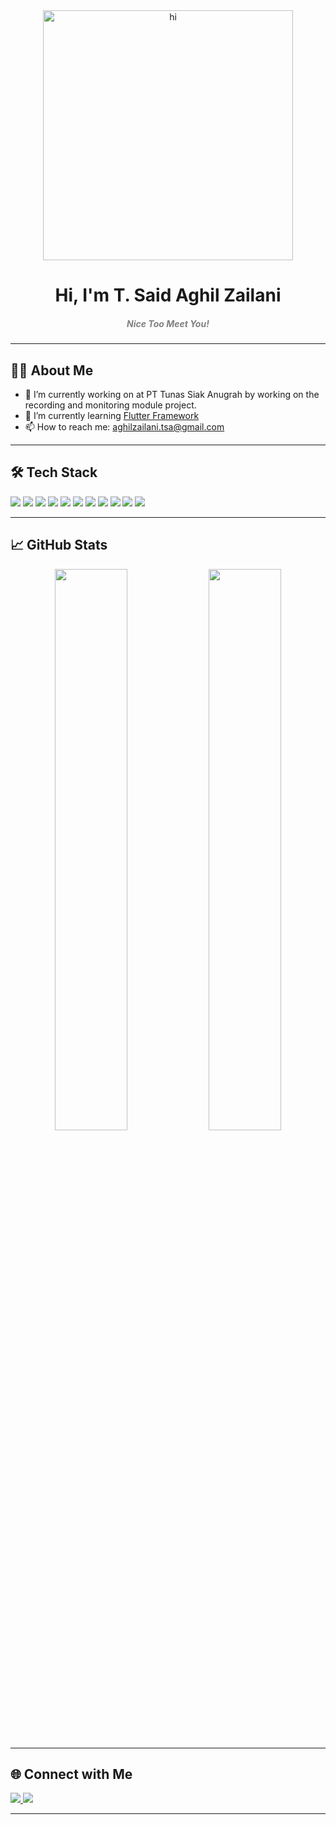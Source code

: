 <div align="center">
  <img src="https://media1.giphy.com/media/v1.Y2lkPTc5MGI3NjExcm5wbGI3Z3FyZ25oOGYzcXZzemhpajE1NWMzbzBjNW1rZDBlZTJuaCZlcD12MV9pbnRlcm5hbF9naWZfYnlfaWQmY3Q9Zw/ASy3PKVFnk7ZK/giphy.gif" alt="hi" width="400" />
</div>



<h1 align="center">Hi, I'm T. Said Aghil Zailani</h1>
<h5 align="center" style="color:grey">Nice Too Meet You!</h5>


---

## 👨‍💻 About Me

- 🔭 I’m currently working on at PT Tunas Siak Anugrah by working on the recording and monitoring module project.
- 🌱 I’m currently learning [Flutter Framework](https://docs.flutter.dev/?_gl=1*koiwcu*_gcl_aw*R0NMLjE3NDgyNjE4MjcuQ2owS0NRandvdERCQmhDUUFSSXNBRzVwaW5PRG5WbVpsMFVFUk80R1VyNk9fYl9KdWxNN2NtdUdZdkIxemRQZ3VyMEN1MzVxQ2hwY3k4MGFBc09LRUFMd193Y0I.*_gcl_dc*R0NMLjE3NDgyNjE4MjcuQ2owS0NRandvdERCQmhDUUFSSXNBRzVwaW5PRG5WbVpsMFVFUk80R1VyNk9fYl9KdWxNN2NtdUdZdkIxemRQZ3VyMEN1MzVxQ2hwY3k4MGFBc09LRUFMd193Y0I.*_ga*MTQ0NzY0MTkxMi4xNzQ4MjYxODI0*_ga_04YGWK0175*czE3NDgyNjE4MjYkbzEkZzAkdDE3NDgyNjE4NTEkajAkbDAkaDA.)
- 📫 How to reach me: aghilzailani.tsa@gmail.com

---

## 🛠️ Tech Stack

<p align="left">
  <!-- Languages & Frameworks -->
  <img src="https://img.shields.io/badge/Language-Python-informational?style=flat&logo=python&logoColor=white&color=3776AB" />
  <img src="https://img.shields.io/badge/Framework-Flask-informational?style=flat&logo=flask&logoColor=white&color=000000" />
  <img src="https://img.shields.io/badge/Framework-Laravel-informational?style=flat&logo=laravel&logoColor=white&color=FF2D20" />
  <img src="https://img.shields.io/badge/Framework-CodeIgniter-informational?style=flat&logo=codeigniter&logoColor=white&color=EE4623" />
  <img src="https://img.shields.io/badge/Language-PHP-informational?style=flat&logo=php&logoColor=white&color=777BB4" />
  <img src="https://img.shields.io/badge/Language-HTML5-informational?style=flat&logo=html5&logoColor=white&color=E34F26" />
  <img src="https://img.shields.io/badge/Language-CSS3-informational?style=flat&logo=css3&logoColor=white&color=1572B6" />
  <img src="https://img.shields.io/badge/Language-JavaScript-informational?style=flat&logo=javascript&logoColor=white&color=F7DF1E" />
  
  <!-- Tools -->
  <img src="https://img.shields.io/badge/Framework-Flutter-informational?style=flat&logo=flutter&logoColor=white&color=02569B" />
  <img src="https://img.shields.io/badge/Tools-VSCode-informational?style=flat&logo=visual-studio-code&logoColor=white&color=007ACC" />
  <img src="https://img.shields.io/badge/Tools-Git-informational?style=flat&logo=git&logoColor=white&color=F05032" />
</p>


---

## 📈 GitHub Stats

<p align="center">
  <img width="48%" src="https://github-readme-stats.vercel.app/api?username=aghil-zailani&show_icons=true&theme=radical" />
  <img width="48%" src="https://github-readme-streak-stats.herokuapp.com/?user=aghil-zailani&theme=radical" />
</p>

---

## 🌐 Connect with Me

<p align="left">
  <a href="https://www.linkedin.com/in/tengku-said-aghil-zailani-447a78295/" target="_blank">
    <img src="https://img.shields.io/badge/LinkedIn-0077B5?style=for-the-badge&logo=linkedin&logoColor=white" />
  </a>
  <a href="mailto:aghilzailani.tsa@gmail.com">
    <img src="https://img.shields.io/badge/Email-D14836?style=for-the-badge&logo=gmail&logoColor=white" />
  </a>
</p>

---


